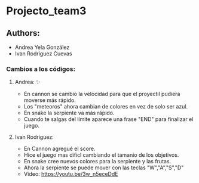 # Projecto_team3
## Authors:
- Andrea Yela González 
- Ivan Rodriguez Cuevas



### Cambios a los códigos:

1. Andrea: :sparkles:
	* En cannon se cambio la velocidad para que el proyectil pudiera moverse más rápido.
	* Los "meteoros" ahora cambian de colores en vez de solo ser azul.
	* En snake la serpiente va más rápido.
	* Cuando te salgas del límite aparece una frase "END" para finalizar el juego.  
	
2. Ivan Rodriguez:
	* En Cannon agregué el score.
	* Hice el juego mas dificl cambiando el tamanio de los objetivos.
	* En snake cree nuevos colores para la serpiente y las frutas.
	* Ahora la serpiente se puede mover con las teclas "W","A","S","D"
	* Video: https://youtu.be/3w_n5eceDdE
